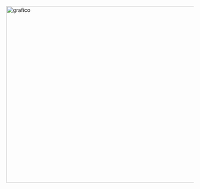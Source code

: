<img width="1365" height="477" alt="grafico" src="https://github.com/user-attachments/assets/ba3b12f6-2c03-4bc6-bf44-1b017cd7b8f8" />

